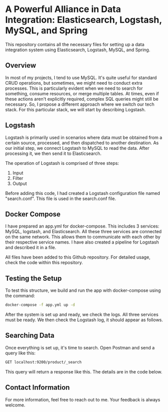 # A Powerful Alliance in Data Integration: Elasticsearch, Logstash, MySQL, and Spring

This repository contains all the necessary files for setting up a data integration system using Elasticsearch, Logstash, MySQL, and Spring.

## Overview

In most of my projects, I tend to use MySQL. It's quite useful for standard CRUD operations, but sometimes, we might need to conduct extra processes. This is particularly evident when we need to search for something, consume resources, or merge multiple tables. At times, even if these actions aren't explicitly required, complex SQL queries might still be necessary. So, I propose a different approach where we switch our tech stack. For this particular stack, we will start by describing Logstash.

## Logstash

Logstash is primarily used in scenarios where data must be obtained from a certain source, processed, and then dispatched to another destination. As our initial step, we connect Logstash to MySQL to read the data. After processing it, we then send it to Elasticsearch.

The operation of Logstash is comprised of three steps:

1. Input
2. Filter
3. Output

Before adding this code, I had created a Logstash configuration file named "search.conf". This file is used in the search.conf file.

## Docker Compose

I have prepared an app.yml for docker-compose. This includes 3 services: MySQL, logstash, and Elasticsearch. All these three services are connected on the same network. This allows them to communicate with each other by their respective service names. I have also created a pipeline for Logstash and described it in a file.

All files have been added to this Github repository. For detailed usage, check the code within this repository.

## Testing the Setup

To test this structure, we build and run the app with docker-compose using the command:

```bash
docker-compose -f app.yml up -d
```

After the system is set up and ready, we check the logs. All three services must be ready. We then check the Logstash log, it should appear as follows.

## Searching Data

Once everything is set up, it's time to search. Open Postman and send a query like this:

```bash
GET localhost:9200/product/_search
```

This query will return a response like this. The details are in the code below.

## Contact Information

For more information, feel free to reach out to me. Your feedback is always welcome.
